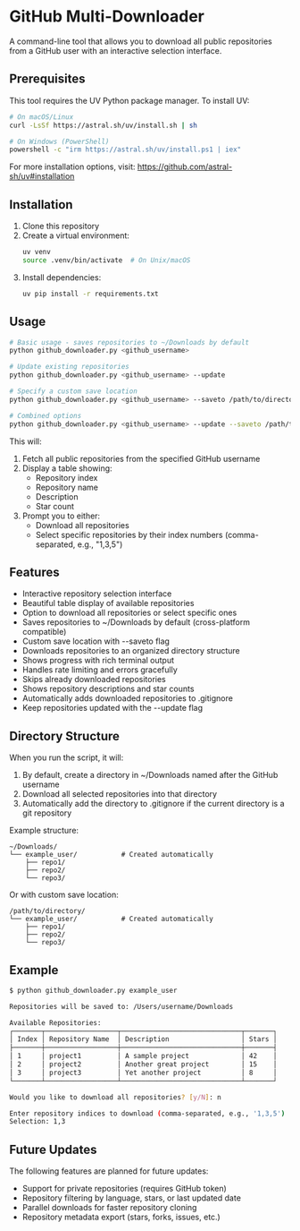 # GitHub Multi-Downloader

A command-line tool that allows you to download all public repositories from a GitHub user with an interactive selection interface.

## Prerequisites

This tool requires the UV Python package manager. To install UV:

```bash
# On macOS/Linux
curl -LsSf https://astral.sh/uv/install.sh | sh

# On Windows (PowerShell)
powershell -c "irm https://astral.sh/uv/install.ps1 | iex"
```

For more installation options, visit: https://github.com/astral-sh/uv#installation

## Installation

1. Clone this repository
2. Create a virtual environment:
   ```bash
   uv venv
   source .venv/bin/activate  # On Unix/macOS
   ```
3. Install dependencies:
   ```bash
   uv pip install -r requirements.txt
   ```

## Usage

```bash
# Basic usage - saves repositories to ~/Downloads by default
python github_downloader.py <github_username>

# Update existing repositories
python github_downloader.py <github_username> --update

# Specify a custom save location
python github_downloader.py <github_username> --saveto /path/to/directory

# Combined options
python github_downloader.py <github_username> --update --saveto /path/to/directory
```

This will:
1. Fetch all public repositories from the specified GitHub username
2. Display a table showing:
   - Repository index
   - Repository name
   - Description
   - Star count
3. Prompt you to either:
   - Download all repositories
   - Select specific repositories by their index numbers (comma-separated, e.g., "1,3,5")

## Features

- Interactive repository selection interface
- Beautiful table display of available repositories
- Option to download all repositories or select specific ones
- Saves repositories to ~/Downloads by default (cross-platform compatible)
- Custom save location with --saveto flag
- Downloads repositories to an organized directory structure
- Shows progress with rich terminal output
- Handles rate limiting and errors gracefully
- Skips already downloaded repositories
- Shows repository descriptions and star counts
- Automatically adds downloaded repositories to .gitignore
- Keep repositories updated with the --update flag

## Directory Structure

When you run the script, it will:
1. By default, create a directory in ~/Downloads named after the GitHub username
2. Download all selected repositories into that directory
3. Automatically add the directory to .gitignore if the current directory is a git repository

Example structure:
```
~/Downloads/
└── example_user/           # Created automatically
    ├── repo1/
    ├── repo2/
    └── repo3/
```

Or with custom save location:
```
/path/to/directory/
└── example_user/           # Created automatically
    ├── repo1/
    ├── repo2/
    └── repo3/
```

## Example

```bash
$ python github_downloader.py example_user

Repositories will be saved to: /Users/username/Downloads

Available Repositories:
┌───────┬──────────────────┬──────────────────────────────┬───────┐
│ Index │ Repository Name  │ Description                  │ Stars │
├───────┼──────────────────┼──────────────────────────────┼───────┤
│ 1     │ project1         │ A sample project             │ 42    │
│ 2     │ project2         │ Another great project        │ 15    │
│ 3     │ project3         │ Yet another project          │ 8     │
└───────┴──────────────────┴──────────────────────────────┴───────┘

Would you like to download all repositories? [y/N]: n

Enter repository indices to download (comma-separated, e.g., '1,3,5')
Selection: 1,3
```

## Future Updates

The following features are planned for future updates:
- Support for private repositories (requires GitHub token)
- Repository filtering by language, stars, or last updated date
- Parallel downloads for faster repository cloning
- Repository metadata export (stars, forks, issues, etc.)